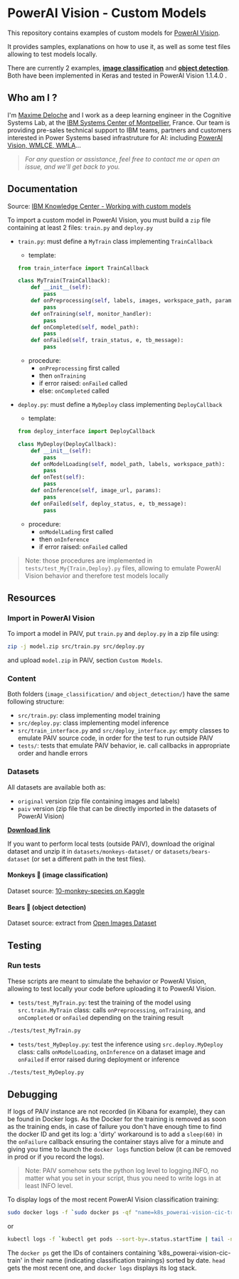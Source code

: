 # PowerAI Vision - Custom Models

This repository contains examples of custom models for
[PowerAI Vision](https://developer.ibm.com/linuxonpower/deep-learning-powerai/vision/).

It provides samples, explanations on how to use it, as well as some test files allowing to test models locally.

There are currently 2 examples, [__image classification__](./image_classification/) and [__object detection__](./object_detection/). Both have been implemented in Keras and tested in PowerAI Vision 1.1.4.0 .



## Who am I ?
I'm [Maxime Deloche](https://www.linkedin.com/in/maximedeloche) and I work as a deep learning engineer in the Cognitive Systems Lab, at the [IBM Systems Center of Montpellier](https://www.ibm.com/ibm/clientcenter/montpellier/index.shtml), France. Our team is providing pre-sales technical support to IBM teams, partners and customers interested in Power Systems based infrastruture for AI: including [PowerAI Vision, WMLCE, WMLA](https://developer.ibm.com/linuxonpower/deep-learning-powerai/)...

> _For any question or assistance, feel free to contact me or open an issue, and we'll get back to you._


## Documentation
Source: [IBM Knowledge Center - Working with custom models](https://www.ibm.com/support/knowledgecenter/SSRU69_1.1.3/base/vision_work_custom.html)

To import a custom model in PowerAI Vision, you must build a `zip` file containing at least 2 files:
`train.py` and `deploy.py`

* `train.py`: must define a `MyTrain` class implementing `TrainCallback`
	* template:
	```python
	from train_interface import TrainCallback

	class MyTrain(TrainCallback):
		def __init__(self):
			pass
		def onPreprocessing(self, labels, images, workspace_path, params):
			pass
		def onTraining(self, monitor_handler):
			pass
		def onCompleted(self, model_path):
			pass
		def onFailed(self, train_status, e, tb_message):
			pass
	```
	* procedure:
		* `onPreprocessing` first called
		* then `onTraining`
		* if error raised: `onFailed` called
		* else: `onCompleted` called

* `deploy.py`: must define a `MyDeploy` class implementing `DeployCallback`
	* template:
	```python
	from deploy_interface import DeployCallback

	class MyDeploy(DeployCallback):
		def __init__(self):
			pass
		def onModelLoading(self, model_path, labels, workspace_path):
			pass
		def onTest(self):
			pass
		def onInference(self, image_url, params):
			pass
		def onFailed(self, deploy_status, e, tb_message):
			pass
	```
	* procedure:
		* `onModelLading` first called
		* then `onInference`
		* if error raised: `onFailed` called


> Note: those procedures are implemented in `tests/test_My{Train,Deploy}.py` files, allowing to emulate PowerAI Vision behavior and therefore test models locally


## Resources

### Import in PowerAI Vision

To import a model in PAIV, put `train.py` and `deploy.py` in a zip file using:

```bash
zip -j model.zip src/train.py src/deploy.py
```

and upload `model.zip` in PAIV, section `Custom Models`.

### Content

Both folders (`image_classification/` and `object_detection/`) have the same following structure:

* `src/train.py`: class implementing model training
* `src/deploy.py`: class implementing model inference
* `src/train_interface.py` and `src/deploy_interface.py`: empty classes to emulate PAIV source code, in order for the test to run outside PAIV
* `tests/`: tests that emulate PAIV behavior, ie. call callbacks in appropriate order and handle errors

### Datasets

All datasets are available both as:
* `original` version (zip file containing images and labels)
* `paiv` version (zip file that can be directly imported in the datasets of PowerAI Vision)

[__Download link__](https://ibm.box.com/s/0ndbfvbz71ar3j0u1r4f4g0xn7rq9p06)


If you want to perform local tests (outside PAIV), download the original dataset and unzip it in `datasets/monkeys-dataset/` or `datasets/bears-dataset` 
(or set a different path in the test files).

#### Monkeys :monkey: (image classification)

Dataset source: [10-monkey-species on Kaggle](https://www.kaggle.com/slothkong/10-monkey-species)

#### Bears :bear: (object detection)

Dataset source: extract from [Open Images Dataset](https://storage.googleapis.com/openimages/web/index.html)


## Testing

### Run tests

These scripts are meant to simulate the behavior or PowerAI Vision, allowing to test locally
your code before uploading it to PowerAI Vision.

* `tests/test_MyTrain.py`: test the training of the model using `src.train.MyTrain` class:
calls `onPreprocessing`, `onTraining`, and `onCompleted` or `onFailed` depending on the training result

```bash
./tests/test_MyTrain.py
```

* `tests/test_MyDeploy.py`: test the inference using `src.deploy.MyDeploy` class: calls `onModelLoading`,
`onInference` on a dataset image and `onFailed` if error raised during deployment or inference

```bash
./tests/test_MyDeploy.py
```

## Debugging

If logs of PAIV instance are not recorded (in Kibana for example), they can be found in Docker logs. As the Docker for the training is
removed as soon as the training ends, in case of failure you don't have enough time to find the docker ID and get its log: a 'dirty'
workaround is to add a `sleep(60)` in the `onFailure` callback ensuring the container stays alive for a minute and giving you time to
launch the `docker logs` function below (it can be removed in prod or if you record the logs).

> Note: PAIV somehow sets the python log level to logging.INFO, no matter what you set in your script, thus you need to write logs in
at least INFO level.

To display logs of the most recent PowerAI Vision classification training:

```bash
sudo docker logs -f `sudo docker ps -qf "name=k8s_powerai-vision-cic-train" | head -n 1`
```

or

```bash
kubectl logs -f `kubectl get pods --sort-by=.status.startTime | tail -n 1 | awk '{print $1}'`
```

The `docker ps` get the IDs of containers containing 'k8s_powerai-vision-cic-train' in their name (indicating classification trainings)
sorted by date.  `head` gets the most recent one, and `docker logs` displays its log stack.

